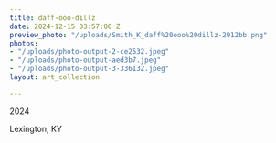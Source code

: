 ```yaml
---
title: daff-ooo-dillz
date: 2024-12-15 03:57:00 Z
preview_photo: "/uploads/Smith_K_daff%20ooo%20dillz-2912bb.png"
photos:
- "/uploads/photo-output-2-ce2532.jpeg"
- "/uploads/photo-output-aed3b7.jpeg"
- "/uploads/photo-output-3-336132.jpeg"
layout: art_collection

---
```


2024

Lexington, KY
